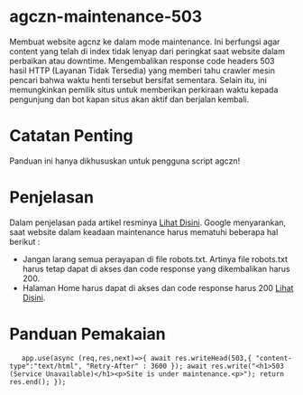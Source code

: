 # agczn-maintenance-503
Membuat website agcnz ke dalam mode maintenance. Ini berfungsi agar content yang telah di index tidak lenyap dari peringkat saat website dalam perbaikan atau downtime.
Mengembalikan response code headers 503 hasil HTTP (Layanan Tidak Tersedia) yang memberi tahu crawler mesin pencari bahwa waktu henti tersebut bersifat sementara. Selain itu, ini memungkinkan pemilik situs untuk memberikan perkiraan waktu kepada pengunjung dan bot kapan situs akan aktif dan berjalan kembali.

# Catatan Penting
Panduan ini hanya dikhususkan untuk pengguna script agczn!

# Penjelasan
Dalam penjelasan pada artikel resminya [Lihat Disini](https://developers.google.com/search/docs/crawling-indexing/pause-online-business#best-practices-disabling-site). Google menyarankan, saat website dalam keadaan maintenance harus mematuhi beberapa hal berikut :
- Jangan larang semua perayapan di file robots.txt. Artinya file robots.txt harus tetap dapat di akses dan code response yang dikembalikan harus 200.
- Halaman Home harus dapat di akses dan code response harus 200 [Lihat Disini](https://developers.google.com/search/docs/crawling-indexing/pause-online-business#best-practices-disabling-site:~:text=Jika%20Anda%20perlu%20menonaktifkan%20situs%20untuk%20waktu%20yang%20lebih%20lama%2C%20sediakan%20laman%20beranda%20yang%20dapat%20diindeks).

# Panduan Pemakaian

`	app.use(async (req,res,next)=>{
		await res.writeHead(503,{
			"content-type":"text/html",
			"Retry-After" : 3600
		});
		await res.write("<h1>503 (Service Unavailable)</h1><p>Site is under maintenance.<p>");
		return res.end();
	});`
